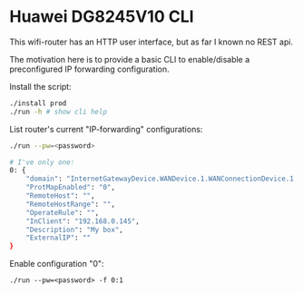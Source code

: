 # Huawei DG8245V10 CLI

This wifi-router has an HTTP user interface, but as far I known no REST api.

The motivation here is to provide a basic CLI to enable/disable a preconfigured IP forwarding configuration.

Install the script:
```bash
./install prod
./run -h # show cli help
```

List router's current "IP-forwarding" configurations:
```bash
./run --pw=<password>

# I've only one:
0: {
    "domain": "InternetGatewayDevice.WANDevice.1.WANConnectionDevice.1.WANIPConnection.1.PortMapping.1",
    "ProtMapEnabled": "0",
    "RemoteHost": "",
    "RemoteHostRange": "",
    "OperateRule": "",
    "InClient": "192.168.0.145",
    "Description": "My box",
    "ExternalIP": ""
}
```

Enable configuration "0":
```
./run --pw=<password> -f 0:1
```
